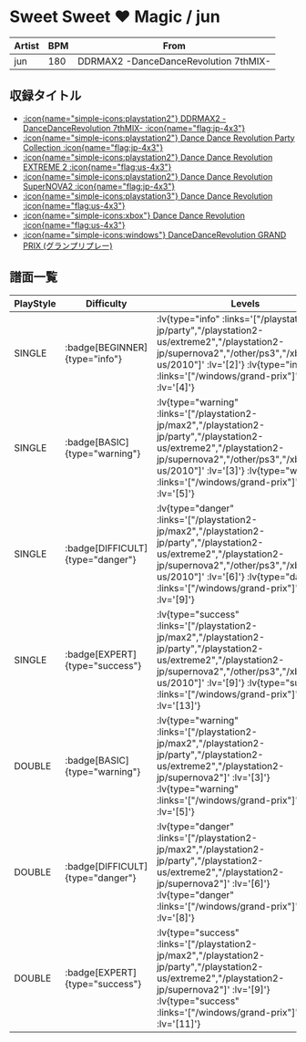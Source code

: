# Sweet Sweet ♥ Magic / jun

|Artist|BPM|From|
|------|---|----|
|jun|180|DDRMAX2 -DanceDanceRevolution 7thMIX-|

## 収録タイトル

- [ :icon{name="simple-icons:playstation2"} DDRMAX2 -DanceDanceRevolution 7thMIX- :icon{name="flag:jp-4x3"} ](/playstation2-jp/max2)
- [ :icon{name="simple-icons:playstation2"} Dance Dance Revolution Party Collection :icon{name="flag:jp-4x3"} ](/playstation2-jp/party)
- [ :icon{name="simple-icons:playstation2"} Dance Dance Revolution EXTREME 2 :icon{name="flag:us-4x3"} ](/playstation2-us/extreme2)
- [ :icon{name="simple-icons:playstation2"} Dance Dance Revolution SuperNOVA2 :icon{name="flag:jp-4x3"} ](/playstation2-jp/supernova2)
- [ :icon{name="simple-icons:playstation3"} Dance Dance Revolution :icon{name="flag:us-4x3"} ](/other/ps3)
- [ :icon{name="simple-icons:xbox"} Dance Dance Revolution :icon{name="flag:us-4x3"} ](/xbox360-us/2010)
- [ :icon{name="simple-icons:windows"} DanceDanceRevolution GRAND PRIX (グランプリプレー)](/windows/grand-prix)

## 譜面一覧

|PlayStyle|Difficulty|Levels|Notes|Movie|
|---------|----------|------|-----|-----|
|SINGLE| :badge[BEGINNER]{type="info"} | :lv{type="info" :links='["/playstation2-jp/party","/playstation2-us/extreme2","/playstation2-jp/supernova2","/other/ps3","/xbox360-us/2010"]' :lv='[2]'}  :lv{type="info" :links='["/windows/grand-prix"]' :lv='[4]'} |128/0||
|SINGLE| :badge[BASIC]{type="warning"} | :lv{type="warning" :links='["/playstation2-jp/max2","/playstation2-jp/party","/playstation2-us/extreme2","/playstation2-jp/supernova2","/other/ps3","/xbox360-us/2010"]' :lv='[3]'}  :lv{type="warning" :links='["/windows/grand-prix"]' :lv='[5]'} |139/2||
|SINGLE| :badge[DIFFICULT]{type="danger"} | :lv{type="danger" :links='["/playstation2-jp/max2","/playstation2-jp/party","/playstation2-us/extreme2","/playstation2-jp/supernova2","/other/ps3","/xbox360-us/2010"]' :lv='[6]'}  :lv{type="danger" :links='["/windows/grand-prix"]' :lv='[9]'} |276/19||
|SINGLE| :badge[EXPERT]{type="success"} | :lv{type="success" :links='["/playstation2-jp/max2","/playstation2-jp/party","/playstation2-us/extreme2","/playstation2-jp/supernova2","/other/ps3","/xbox360-us/2010"]' :lv='[9]'}  :lv{type="success" :links='["/windows/grand-prix"]' :lv='[13]'} |372/33||
|DOUBLE| :badge[BASIC]{type="warning"} | :lv{type="warning" :links='["/playstation2-jp/max2","/playstation2-jp/party","/playstation2-us/extreme2","/playstation2-jp/supernova2"]' :lv='[3]'}  :lv{type="warning" :links='["/windows/grand-prix"]' :lv='[5]'} |131/3||
|DOUBLE| :badge[DIFFICULT]{type="danger"} | :lv{type="danger" :links='["/playstation2-jp/max2","/playstation2-jp/party","/playstation2-us/extreme2","/playstation2-jp/supernova2"]' :lv='[6]'}  :lv{type="danger" :links='["/windows/grand-prix"]' :lv='[8]'} |235/2||
|DOUBLE| :badge[EXPERT]{type="success"} | :lv{type="success" :links='["/playstation2-jp/max2","/playstation2-jp/party","/playstation2-us/extreme2","/playstation2-jp/supernova2"]' :lv='[9]'}  :lv{type="success" :links='["/windows/grand-prix"]' :lv='[11]'} |330/3||
